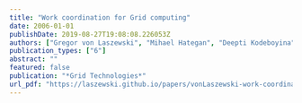 ```yaml
---
title: "Work coordination for Grid computing"
date: 2006-01-01
publishDate: 2019-08-27T19:08:08.226053Z
authors: ["Gregor von Laszewski", "Mihael Hategan", "Deepti Kodeboyina"]
publication_types: ["6"]
abstract: ""
featured: false
publication: "*Grid Technologies*"
url_pdf: "https://laszewski.github.io/papers/vonLaszewski-work-coordination.pdf"
---
```


